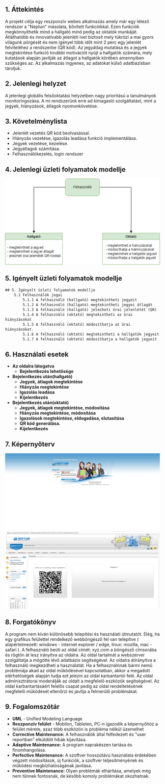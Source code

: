## 1. Áttekintés

A projekt célja egy reszponzív webes alkalmazás amely már egy létező rendszer a "Neptun" másolata, bővített funkciókkal. Ezen funkciók megkönnyíthetik mind a hallgató mind pedig az oktatók munkáját. Átláthatóbb és innovatívabb jelenléti ívet biztosít mely tükrözi a mai gyors világunk pörgését és nem igényel több időt mint 2 perc egy jelenlét felviteléhez a rendszerbe (QR kód). Az jegyátlag mutatása és a jegyek megtekintése funkció további motivációt nyújt a hallgatók számára, mely kutatások alapján javítják az átlagot a hallgatók körében amennyiben szükséges az. Az alkalmazás ingyenes, az adatokat külső adatbázisban tároljuk. 

## 2. Jelenlegi helyzet

A jelenlegi globális felsőoktatási helyzetben nagy prioritású a tanulmányok monitoringozása. A mi rendszerünk erre ad kimagasló szolgáltatást, mint a jegyek, hiányzások, átlagok nyomonkövetése.

## 3. Követelménylista

- Jelenlét vezetés QR kód beolvasással.
- Hiányzás vezetése, igazolás leadása funkció implementálása.
- Jegyek vezetése, kezelése.
- Jegyátlagok számítása.
- Felhasználókezelés, login rendszer

## 4. Jelenlegi üzleti folyamatok modellje

![Üzleti folyamatok](../docs/pics/uzlet.png)

## 5. Igényelt üzleti folyamatok modellje

    ## 5. Igényelt üzleti folyamatok modellje
        5.1 Felhasználók jogai
            5.1.1 A felhasználó (hallgató) megtekintheti jegyeit
            5.1.2 A felhasználó (hallgató) megtekintheti jegyei átlagát
            5.1.3 A felhasználó (hallgató) jelezheti órai jelenlétét (QR)
            5.1.4 A felhasználó (oktató) megtekintheti az órai hiányzásokat
            5.1.5 A felhasználó (oktató) módosíthatja az órai hiányzásokat.
            5.1.6 A felhasználó (oktató) megtekintheti a hallgatók jegyeit
            5.1.7 A felhasználó (oktató) módosíthatja a hallgatók jegyeit

## 6. Használati esetek

- **Az oldalra látogatva**
    - **Bejelentkezés lehetősége**
- **Bejelentkezés után(hallgató)**
    - **Jegyek, átlagok megtekintése**
    - **Hiányzás megtekintése**
    - **Igazolás leadása**
    - **Kijelentkezés**
- **Bejelentkezés után(oktató)**
    - **Jegyek, átlagok megtekintése, módosítása**
    - **Hiányzás megtekintése, módosítása**
    - **Igazolások megtekintése, eldogadása, elutasítása**
    - **QR kód generálása.**
    - **Kijelentkezés**

## 7. Képernyőterv

![Képernyőterv](../docs/pics/kepernyoterv.jpg)
![Képernyőterv2](../docs/pics/kepernyoterv2.jpg)

## 8. Forgatókönyv

A program nem kíván különösebb telepítési és használati útmutatót. Elég, ha egy grafikus felülettel rendelkező webböngésző fel van telepítve ( alapértelmezett: windows - internet explorer / edge, linux: mozilla, mac - safari ). A felhasználó beüti az oldal címét: xyz.com a böngésző címsorába és rögtön át lesz irányítva az oldalra. Az oldal tartalmát a webszerver szolgáltatja a mögötte lévő adatbázis segítségével. Az oldalra átírányítva a felhasználó megkezdheti a használatát. Ha a felhasználónak bármi nemű problémája akad az oldal működésével kapcsolatban, akkor a megadott elérhetőségek alapján tudja ezt jelezni az oldal karbantartói felé. Az oldal adminisztrátorai moderálják az oldalt a megfelelő eszközök segítségével. Az oldal karbantartásáért felelős csapat pedig az oldal rendeltetésének megfelelő működését ellenőrzi és javítja a felmerülő problémákat.

## 9. Fogalomszótár
   
- **UML** - Unified Modeling Language
- **Reszponzív felület** - Mobilon, Tableten, PC-n igazodik a
képernyőhöz a felület mérete, azaz több eszközön is probléma nélkül
üzemelhet
- **Corrective Maintenance:** A felhasználók által felfedezett és "user reportban"
elküldött hibák kijavítása.
- **Adaptive Maintenance:** A program naprakészen tartása és finomhangolása.
- **Perfective Maintenance:** A szoftver hosszútávú használata érdekében végzett
módosítások, új funkciók, a szoftver teljesítményének és működési
megbízhatóságának javítása.
- **Preventive Maintenance:** Olyan problémák elhárítása, amelyek még nem
tűnnek fontosnak, de később komoly problémákat okozhatnak.  